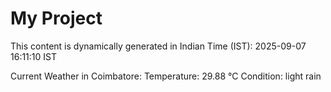 # My Project

This content is dynamically generated in Indian Time (IST): 2025-09-07 16:11:10 IST


Current Weather in Coimbatore:
Temperature: 29.88 °C
Condition: light rain
